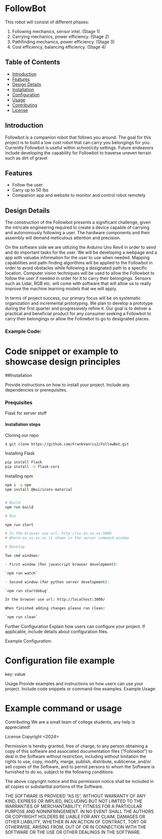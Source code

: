 # FollowBot


This robot will consist of different phases:

1. Following mechanics, sensor intel. (Stage 1)
2. Carrying mechanics, power efficiency. (Stage 2)
3. Pathfinding mechanics, power efficiency. (Stage 3)
4. Cost efficiency, balancing efficiency. (Stage 4)

## Table of Contents
 - [Introduction](#introduction)
 - [Features](#features)
 - [Design Details](#design-details)
 - [Installation](#installation)
 - [Configuration](#configuration)
 - [Usage](#usage)
 - [Contributing](#contributing)
 - [License](#license)

## Introduction
Followbot is a companion robot that follows you around. The goal for this project is to build a low cost robot that can carry you belongings for you. Currently Followbot is useful within school/city settings. Future endeavors include developing the capability for Followbot to traverse uneven terrain such as dirt of gravel

## Features
- Follow the user 
- Carry up to 50 lbs
- Companion app and website to monitor and control robot remotely

## Design Details
The construction of the Followbot presents a significant challenge, given the intricate engineering required to create a device capable of carrying and autonomously following a user. The hardware components and their assembly will demand meticulous attention and precision.

On the software side we are utilizing the Arduino Uno Rev4 in order to send and do important tasks for the user. We will be developing a webpage and a app with valuabe information for the user to use when needed. Mapping capabilities and path-finding algorithms will be applied to the Followbot in order to avoid obstacles while following a designated path to a specific location. Computer vision techniques will be used to allow the Followbot to follow the user if needed in order for it to carry their belongings. Sensors such as Lidar, RGB etc. will come with software that will allow us to really improve the machine learning models that we will apply.

In terms of project success, our primary focus will be on systematic organization and incremental prototyping. We plan to develop a prototype during the first quarter and progressively refine it. Our goal is to deliver a practical and beneficial product for any consumer seeking a Followbot to carry their belongings or allow the Followbot to go to designated places.

### Example Code:


# Code snippet or example to showcase design principles

##Installation

Provide instructions on how to install your project. Include any dependencies or
prerequisites.


### Prequisites
Flask for server stuff

#### Installation steps

Cloning our repo
```sh
$ git clone https://github.com/FrankVanris2/FollowBot.git
```
Installing Flask
```sh
pip install Flask
pip install -U flask-cors
```

Installing npm
```sh
npm i -g npm
npm install @mui/icons-material


# Build
npm run build

# Run

npm run start

# In the browser use url: http://xx.xx.xx.xx:5000
# Where xx.xx.xx.xx is shown in the server command window

# Develop

Two cmd windows:

- First window (for javascript browser development):

`npm run watch`

- Second window (for python server development):

`npm run startdebug`

In the browser use url: http://localhost:3000/

When finished adding changes please run clean:

`npm run clean`
```

Further Configuration
Explain how users can configure your project. If applicable, include details about
configuration files.

Example Configuration:
# Configuration file example
key: value

Usage
Provide examples and instructions on how users can use your project. Include code
snippets or command-line examples.
Example Usage:
# Example command or usage

Contributing
We are a small team of college students, any help is appreciated! 

License
Copyright <2024> <Trong Duong Joeseph Hoang Igor Janotti Frank Vanris>

Permission is hereby granted, free of charge, to any person obtaining a copy of this software and associated documentation files ("Followbot") to deal in the Software without restriction, including without limitation the rights to use, copy, modify, merge, publish, distribute, sublicense, and/or sell copies of the Software, and to permit persons to whom the Software is furnished to do so, subject to the following conditions:

The above copyright notice and this permission notice shall be included in all copies or substantial portions of the Software.

THE SOFTWARE IS PROVIDED “AS IS”, WITHOUT WARRANTY OF ANY KIND, EXPRESS OR IMPLIED, INCLUDING BUT NOT LIMITED TO THE WARRANTIES OF MERCHANTABILITY, FITNESS FOR A PARTICULAR PURPOSE AND NONINFRINGEMENT. IN NO EVENT SHALL THE AUTHORS OR COPYRIGHT HOLDERS BE LIABLE FOR ANY CLAIM, DAMAGES OR OTHER LIABILITY, WHETHER IN AN ACTION OF CONTRACT, TORT OR OTHERWISE, ARISING FROM, OUT OF OR IN CONNECTION WITH THE SOFTWARE OR THE USE OR OTHER DEALINGS IN THE SOFTWARE.

